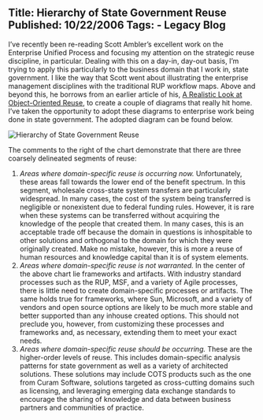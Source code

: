Title: Hierarchy of State Government Reuse
Published: 10/22/2006
Tags:
    - Legacy Blog
---
I’ve recently been re-reading Scott Ambler’s excellent work on the Enterprise Unified Process and focusing my attention on the strategic reuse discipline, in particular. Dealing with this on a day-in, day-out basis, I’m trying to apply this particularly to the business domain that I work in, state government. I like the way that Scott went about illustrating the enterprise management disciplines with the traditional RUP workflow maps. Above and beyond this, he borrows from an earlier article of his, [A Realistic Look at Object-Oriented Reuse](https://www.drdobbs.com/a-realistic-look-at-object-oriented-reus/184415594), to create a couple of diagrams that really hit home. I’ve taken the opportunity to adopt these diagrams to enterprise work being done in state government. The adopted diagram can be found below.

![Hierarchy of State Government Reuse](https://s3.amazonaws.com/s3.beckshome.com/20061022-Hierarchy-of-State-Government-Reuse-Large.png)

The comments to the right of the chart demonstrate that there are three coarsely delineated segments of reuse:

1. <i>Areas where domain-specific reuse is occurring now.</i> Unfortunately, these areas fall towards the lower end of the benefit spectrum. In this segment, wholesale cross-state system transfers are particularly widespread. In many cases, the cost of the system being transferred is negligible or nonexistent due to federal funding rules. However, it is rare when these systems can be transferred without acquiring the knowledge of the people that created them. In many cases, this is an acceptable trade off because the domain in questions is inhospitable to other solutions and orthogonal to the domain for which they were originally created. Make no mistake, however, this is more a reuse of human resources and knowledge capital than it is of system elements.
2. <i>Areas where domain-specific reuse is not warranted.</i> In the center of the above chart lie frameworks and artifacts. With industry standard processes such as the RUP, MSF, and a variety of Agile processes, there is little need to create domain-specific processes or artifacts. The same holds true for frameworks, where Sun, Microsoft, and a variety of vendors and open source options are likely to be much more stable and better supported than any inhouse created options. This should not preclude you, however, from customizing these processes and frameworks and, as necessary, extending them to meet your exact needs.
3. <i>Areas where domain-specific reuse should be occurring.</i> These are the higher-order levels of reuse. This includes domain-specific analysis patterns for state government as well as a variety of architected solutions. These solutions may include COTS products such as the one from Curam Software, solutions targeted as cross-cutting domains such as licensing, and leveraging emerging data exchange standards to encourage the sharing of knowledge and data between business partners and communities of practice.
